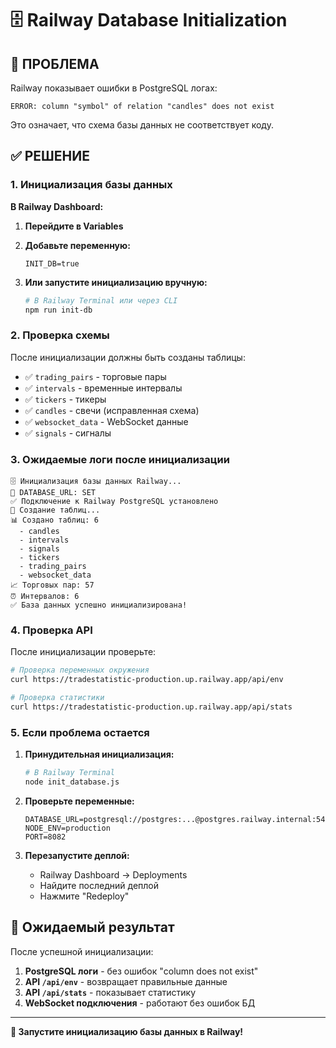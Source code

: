 # 🗄️ Railway Database Initialization

## 🚨 ПРОБЛЕМА
Railway показывает ошибки в PostgreSQL логах:
```
ERROR: column "symbol" of relation "candles" does not exist
```

Это означает, что схема базы данных не соответствует коду.

## ✅ РЕШЕНИЕ

### 1. Инициализация базы данных

**В Railway Dashboard:**

1. **Перейдите в Variables**
2. **Добавьте переменную:**
   ```
   INIT_DB=true
   ```

3. **Или запустите инициализацию вручную:**
   ```bash
   # В Railway Terminal или через CLI
   npm run init-db
   ```

### 2. Проверка схемы

После инициализации должны быть созданы таблицы:
- ✅ `trading_pairs` - торговые пары
- ✅ `intervals` - временные интервалы
- ✅ `tickers` - тикеры
- ✅ `candles` - свечи (исправленная схема)
- ✅ `websocket_data` - WebSocket данные
- ✅ `signals` - сигналы

### 3. Ожидаемые логи после инициализации

```
🗄️ Инициализация базы данных Railway...
🔗 DATABASE_URL: SET
✅ Подключение к Railway PostgreSQL установлено
📝 Создание таблиц...
📊 Создано таблиц: 6
  - candles
  - intervals
  - signals
  - tickers
  - trading_pairs
  - websocket_data
📈 Торговых пар: 57
⏰ Интервалов: 6
✅ База данных успешно инициализирована!
```

### 4. Проверка API

После инициализации проверьте:

```bash
# Проверка переменных окружения
curl https://tradestatistic-production.up.railway.app/api/env

# Проверка статистики
curl https://tradestatistic-production.up.railway.app/api/stats
```

### 5. Если проблема остается

1. **Принудительная инициализация:**
   ```bash
   # В Railway Terminal
   node init_database.js
   ```

2. **Проверьте переменные:**
   ```
   DATABASE_URL=postgresql://postgres:...@postgres.railway.internal:5432/railway
   NODE_ENV=production
   PORT=8082
   ```

3. **Перезапустите деплой:**
   - Railway Dashboard → Deployments
   - Найдите последний деплой
   - Нажмите "Redeploy"

## 🎯 Ожидаемый результат

После успешной инициализации:

1. **PostgreSQL логи** - без ошибок "column does not exist"
2. **API `/api/env`** - возвращает правильные данные
3. **API `/api/stats`** - показывает статистику
4. **WebSocket подключения** - работают без ошибок БД

---

**🔧 Запустите инициализацию базы данных в Railway!** 